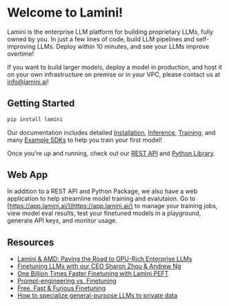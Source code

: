 # Welcome to Lamini!

Lamini is the enterprise LLM platform for building proprietary LLMs, fully owned by you. In just a few lines of code, build LLM pipelines and self-improving LLMs. Deploy within 10 minutes, and see your LLMs improve overtime!

If you want to build larger models, deploy a model in production, and host it on your own infrastructure on premise or in your VPC, please contact us at [info@lamini.ai](mailto:info@lamini.ai)!

## Getting Started
```sh
pip install lamini
```
Our documentation includes detailed [Installation](get_started/install), [Inference](inference/quick_tour), [Training](training/quick_tour), and many [Example SDKs](applications/rag) to help you train your first model!

Once you're up and running, check out our [REST API](rest_api/completions) and [Python Library](lamini_python_class/__init__). 

## Web App
In addition to a REST API and Python Package, we also have a web application to help streamline model training and evalutaion. Go to [https://app.lamini.ai/](https://app.lamini.ai/) to manage your training jobs, view model eval results, test your finetuned models in a playground, generate API keys, and monitor usage.

## Resources
- [Lamini & AMD: Paving the Road to GPU-Rich Enterprise LLMs](https://www.lamini.ai/blog/lamini-amd-paving-the-road-to-gpu-rich-enterprise-llms)
- [Finetuning LLMs with our CEO Sharon Zhou & Andrew Ng](https://www.lamini.ai/blog/finetuning-llms-with-our-ceo-sharon-zhou-andrew-ng)
- [One Billion Times Faster Finetuning with Lamini PEFT](https://www.lamini.ai/blog/one-billion-times-faster-finetuning-with-lamini-peft)
- [Prompt-engineering vs. Finetuning](https://www.lamini.ai/blog/the-battle-between-prompting-and-finetuning)
- [Free, Fast & Furious Finetuning](https://www.lamini.ai/blog/free-fast-and-furious-finetuning)
- [How to specialize general-purpose LLMs to private data](https://www.lamini.ai/blog/specialize-llms-to-private-data-databricks)

<br><br>

